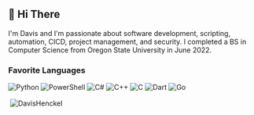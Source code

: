 ## 👋 Hi There  
I'm Davis and I'm passionate about software development, scripting, automation, CICD, project management, and security. I completed a BS in Computer Science from Oregon State University in June 2022.
### Favorite Languages
![Python](https://img.shields.io/badge/python-3670A0?style=for-the-badge&logo=python&logoColor=ffdd54)
![PowerShell](https://img.shields.io/badge/powershell-2f434d?style=for-the-badge&logo=powershell&logoColor=256db8)
![C#](https://img.shields.io/badge/csharp-631f74?style=for-the-badge&logo=csharp&logoColor=d5c4d6)
![C++](https://img.shields.io/badge/cpp-004283?style=for-the-badge&logo=cplusplus&logoColor=9bbddb)
![C](https://img.shields.io/badge/c-3670A0?style=for-the-badge&logo=c&logoColor=ebecf0)
![Dart](https://img.shields.io/badge/dart-1b2631?style=for-the-badge&logo=dart&logoColor=019ed6)
![Go](https://img.shields.io/badge/go-1D857B?style=for-the-badge&logo=go&logoColor=FFFFFF)
<p>&nbsp;<img align="center" src="https://github-readme-stats.vercel.app/api?username=DavisHenckel&show_icons=true&locale=en&theme=github_dark&count_private=true&hide=stars" alt="DavisHenckel" /></p>

